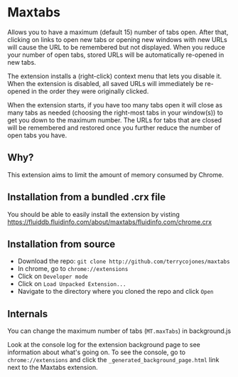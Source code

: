 # Maxtabs

Allows you to have a maximum (default 15) number of tabs open. After that,
clicking on links to open new tabs or opening new windows with new URLs
will cause the URL to be remembered but not displayed.  When you reduce
your number of open tabs, stored URLs will be automatically re-opened in
new tabs.

The extension installs a (right-click) context menu that lets you disable
it. When the extension is disabled, all saved URLs will immediately be
re-opened in the order they were originally clicked.

When the extension starts, if you have too many tabs open it will close as
many tabs as needed (choosing the right-most tabs in your window(s)) to get
you down to the maximum number.  The URLs for tabs that are closed will be
remembered and restored once you further reduce the number of open tabs you
have.

## Why?

This extension aims to limit the amount of memory consumed by Chrome.

## Installation from a bundled .crx file

You should be able to easily install the extension by visting
https://fluiddb.fluidinfo.com/about/maxtabs/fluidinfo.com/chrome.crx

## Installation from source

* Download the repo: `git clone http://github.com/terrycojones/maxtabs`
* In chrome, go to `chrome://extensions`
* Click on `Developer mode`
* Click on `Load Unpacked Extension...`
* Navigate to the directory where you cloned the repo and click `Open`

## Internals

You can change the maximum number of tabs (`MT.maxTabs`)
in background.js

Look at the console log for the extension background page to see
information about what's going on.  To see the console, go to
`chrome://extensions` and click the `_generated_background_page.html` link
next to the Maxtabs extension.
